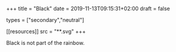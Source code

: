+++
title           = "Black"
date            = 2019-11-13T09:15:31+02:00
draft           = false

types           = ["secondary","neutral"]
 
[[resources]]
  src  = "**.svg"
+++

Black is not part of the rainbow.
